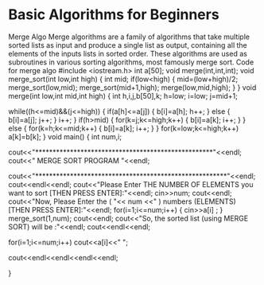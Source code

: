 # Basic Algorithms for Beginners
Merge Algo 
  Merge algorithms are a family of algorithms that take multiple sorted lists as input and produce a single list as output, containing all the elements of the inputs lists in sorted order. These algorithms are used as subroutines in various sorting algorithms, most famously merge sort.
   Code for merge algo 
       #include <iostream.h>
int a[50];
void merge(int,int,int);
void merge_sort(int low,int high)
{
 int mid;
 if(low<high)
 {
  mid=(low+high)/2;
  merge_sort(low,mid);
  merge_sort(mid+1,high);
  merge(low,mid,high);
 }
}
void merge(int low,int mid,int high)
{
 int h,i,j,b[50],k;
 h=low;
 i=low;
 j=mid+1;

 while((h<=mid)&&(j<=high))
 {
  if(a[h]<=a[j])
  {
   b[i]=a[h];
   h++;
  }
  else
  {
   b[i]=a[j];
   j++;
  }
  i++;
 }
 if(h>mid)
 {
  for(k=j;k<=high;k++)
  {
   b[i]=a[k];
   i++;
  }
 }
 else
 {
  for(k=h;k<=mid;k++)
  {
   b[i]=a[k];
   i++;
  }
 }
 for(k=low;k<=high;k++) a[k]=b[k];
}
void main()
{
 int num,i;

cout<<"***************************************************"<<endl;
 cout<<"                             MERGE SORT PROGRAM
"<<endl;

cout<<"*******************************************************"<<endl;
 cout<<endl<<endl;
 cout<<"Please Enter THE NUMBER OF ELEMENTS you want to sort [THEN 
PRESS
ENTER]:"<<endl;
 cin>>num;
 cout<<endl;
 cout<<"Now, Please Enter the ( "<< num <<" ) numbers (ELEMENTS) [THEN
PRESS ENTER]:"<<endl;
 for(i=1;i<=num;i++)
 {
  cin>>a[i] ;
 }
 merge_sort(1,num);
 cout<<endl;
 cout<<"So, the sorted list (using MERGE SORT) will be :"<<endl;
 cout<<endl<<endl;

 for(i=1;i<=num;i++)
 cout<<a[i]<<"	";

 cout<<endl<<endl<<endl<<endl;

}

       
